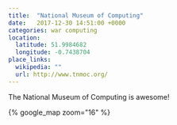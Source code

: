 ```yaml
---
title:  "National Museum of Computing"
date:   2017-12-30 14:51:00 +0000
categories: war computing
location:
  latitude: 51.9984682
  longitude: -0.7438704
place_links:
  wikipedia: ""
  url: http://www.tnmoc.org/
---
```

The National Museum of Computing is awesome!

{% google_map zoom="16" %}
